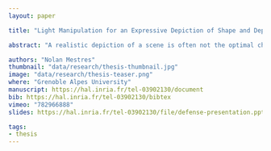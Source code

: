 ```yaml
---
layout: paper

title: "Light Manipulation for an Expressive Depiction of Shape and Depth"

abstract: "A realistic depiction of a scene is often not the optimal choice to efficiently convey a message. In this thesis, we investigate how visual artists control lighting to influence our perception of physical properties of the scene. We are particularly interested in their uses of shading and cast shadows to depict shape and depth information. We find a particular case-study in the style of the hand-painted panorama maps of Pierre Novat (1928-2007), who excelled at depicting complex mountainous landscapes. We study Novat’s pictorial style and how he freed himself from depicting mountains realistically, in favour of effectively transmitting the necessary information for terrain understanding.<br/><br/>Drawing on Vision Science and our study of Novat’s artworks, we introduce novel methods aimed at enhancing the depiction of shape and depth information in 3D renderings:<br/><br/>Our first method, Local Light Alignment, focuses on enhancing shape depiction at multiple scales by controlling the shading intensity locally at the surface. We change the light direction at each surface point to ensure congruence between the actual physical shape and its shading patterns. We extend our approach to control material components independently, e.g., highlights and refractions.<br/><br/>Our second approach focuses on cast shadows. They can at the same time mask areas, hindering our perception, as well as provide our visual system with depth, shape, and spatial arrangement information. Our method computes geometry-dependent light directions ensuring a correct placement of cast shadows. We also propose multi-scale cast shadows to reintroduce lost depth and shape cues in already shadowed areas.<br/><br/>Finally, we show the effectiveness of our lighting editing algorithms in the context of analytical shading (2D maps), as well as for 3D panorama maps."

authors: "Nolan Mestres"
thumbnail: "data/research/thesis-thumbnail.jpg"
image: "data/research/thesis-teaser.png"
where: "Grenoble Alpes University"
manuscript: https://hal.inria.fr/tel-03902130/document
bib: https://hal.inria.fr/tel-03902130/bibtex
vimeo: "782966888"
slides: https://hal.inria.fr/tel-03902130/file/defense-presentation.pptx

tags:
- thesis
---
```


